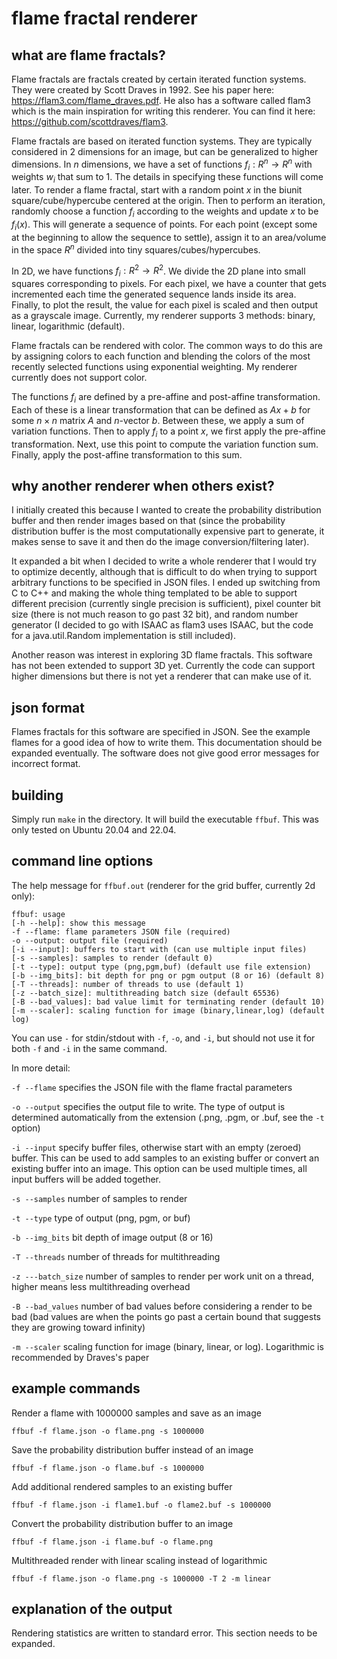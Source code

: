 # flame fractal renderer

## what are flame fractals?

Flame fractals are fractals created by certain iterated function systems. They
were created by Scott Draves in 1992. See his paper here:
https://flam3.com/flame_draves.pdf. He also has a software called flam3 which is
the main inspiration for writing this renderer. You can find it here:
https://github.com/scottdraves/flam3.

Flame fractals are based on iterated function systems. They are typically
considered in 2 dimensions for an image, but can be generalized to higher
dimensions. In $n$ dimensions, we have a set of functions $f_i:R^n\to R^n$ with
weights $w_i$ that sum to 1. The details in specifying these functions will come
later. To render a flame fractal, start with a random point $x$ in the biunit
square/cube/hypercube centered at the origin. Then to perform an iteration,
randomly choose a function $f_i$ according to the weights and update $x$ to be
$f_i(x)$. This will generate a sequence of points. For each point (except some
at the beginning to allow the sequence to settle), assign it to an area/volume
in the space $R^n$ divided into tiny squares/cubes/hypercubes.

In 2D, we have functions $f_i:R^2\to R^2$. We divide the 2D plane into small
squares corresponding to pixels. For each pixel, we have a counter that gets
incremented each time the generated sequence lands inside its area. Finally, to
plot the result, the value for each pixel is scaled and then output as a
grayscale image. Currently, my renderer supports 3 methods: binary, linear,
logarithmic (default).

Flame fractals can be rendered with color. The common ways to do this are by
assigning colors to each function and blending the colors of the most recently
selected functions using exponential weighting. My renderer currently does not
support color.

The functions $f_i$ are defined by a pre-affine and post-affine transformation.
Each of these is a linear transformation that can be defined as $Ax+b$ for some
$n\times n$ matrix $A$ and $n$-vector $b$. Between these, we apply a sum of
variation functions. Then to apply $f_i$ to a point $x$, we first apply the
pre-affine transformation. Next, use this point to compute the variation
function sum. Finally, apply the post-affine transformation to this sum. 

## why another renderer when others exist?

I initially created this because I wanted to create the probability distribution
buffer and then render images based on that (since the probability distribution
buffer is the most computationally expensive part to generate, it makes sense to
save it and then do the image conversion/filtering later).

It expanded a bit when I decided to write a whole renderer that I would try to
optimize decently, although that is difficult to do when trying to support
arbitrary functions to be specified in JSON files. I ended up switching from C
to C++ and making the whole thing templated to be able to support different
precision (currently single precision is sufficient), pixel counter bit size
(there is not much reason to go past 32 bit), and random number generator (I
decided to go with ISAAC as flam3 uses ISAAC, but the code for a
java.util.Random implementation is still included).

Another reason was interest in exploring 3D flame fractals. This software has
not been extended to support 3D yet. Currently the code can support higher
dimensions but there is not yet a renderer that can make use of it.

## json format

Flames fractals for this software are specified in JSON. See the example flames
for a good idea of how to write them. This documentation should be expanded
eventually. The software does not give good error messages for incorrect format.

## building

Simply run `make` in the directory. It will build the executable `ffbuf`.
This was only tested on Ubuntu 20.04 and 22.04.

## command line options

The help message for `ffbuf.out` (renderer for the grid buffer, currently 2d
only):

```
ffbuf: usage
[-h --help]: show this message
-f --flame: flame parameters JSON file (required)
-o --output: output file (required)
[-i --input]: buffers to start with (can use multiple input files)
[-s --samples]: samples to render (default 0)
[-t --type]: output type (png,pgm,buf) (default use file extension)
[-b --img_bits]: bit depth for png or pgm output (8 or 16) (default 8)
[-T --threads]: number of threads to use (default 1)
[-z --batch_size]: multithreading batch size (default 65536)
[-B --bad_values]: bad value limit for terminating render (default 10)
[-m --scaler]: scaling function for image (binary,linear,log) (default log)
```

You can use `-` for stdin/stdout with `-f`, `-o`, and `-i`, but should not use
it for both `-f` and `-i` in the same command.

In more detail:

`-f --flame` specifies the JSON file with the flame fractal parameters

`-o --output` specifies the output file to write. The type of output is
determined automatically from the extension (.png, .pgm, or .buf, see the `-t`
option)

`-i --input` specify buffer files, otherwise start with an empty (zeroed)
buffer. This can be used to add samples to an existing buffer or convert an
existing buffer into an image. This option can be used multiple times, all
input buffers will be added together.

`-s --samples` number of samples to render

`-t --type` type of output (png, pgm, or buf)

`-b --img_bits` bit depth of image output (8 or 16)

`-T --threads` number of threads for multithreading

`-z ---batch_size` number of samples to render per work unit on a thread, higher
means less multithreading overhead

`-B --bad_values` number of bad values before considering a render to be bad
(bad values are when the points go past a certain bound that suggests they are
growing toward infinity)

`-m --scaler` scaling function for image (binary, linear, or log). Logarithmic
is recommended by Draves's paper

## example commands

Render a flame with 1000000 samples and save as an image

`ffbuf -f flame.json -o flame.png -s 1000000`

Save the probability distribution buffer instead of an image

`ffbuf -f flame.json -o flame.buf -s 1000000`

Add additional rendered samples to an existing buffer

`ffbuf -f flame.json -i flame1.buf -o flame2.buf -s 1000000`

Convert the probability distribution buffer to an image

`ffbuf -f flame.json -i flame.buf -o flame.png`

Multithreaded render with linear scaling instead of logarithmic

`ffbuf -f flame.json -o flame.png -s 1000000 -T 2 -m linear`

## explanation of the output

Rendering statistics are written to standard error. This section needs to be
expanded.
